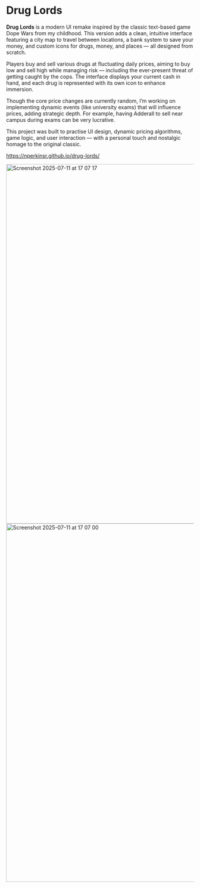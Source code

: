 # Drug Lords
**Drug Lords** is a modern UI remake inspired by the classic text-based game Dope Wars from my childhood. This version adds a clean, intuitive interface featuring a city map to travel between locations, a bank system to save your money, and custom icons for drugs, money, and places — all designed from scratch.

Players buy and sell various drugs at fluctuating daily prices, aiming to buy low and sell high while managing risk — including the ever-present threat of getting caught by the cops. The interface displays your current cash in hand, and each drug is represented with its own icon to enhance immersion.

Though the core price changes are currently random, I’m working on implementing dynamic events (like university exams) that will influence prices, adding strategic depth. For example, having Adderall to sell near campus during exams can be very lucrative.

This project was built to practise UI design, dynamic pricing algorithms, game logic, and user interaction — with a personal touch and nostalgic homage to the original classic.

https://nperkinsr.github.io/drug-lords/

<img width="1563" height="963" alt="Screenshot 2025-07-11 at 17 07 17" src="https://github.com/user-attachments/assets/9bff5477-c69a-49e3-b86a-69696a0f7a44" />


<img width="1563" height="960" alt="Screenshot 2025-07-11 at 17 07 00" src="https://github.com/user-attachments/assets/c9d5cdb3-e563-4590-904e-0728ae19d2a9" />
